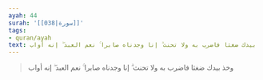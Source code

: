 ```yaml
---
ayah: 44
surah: '[[038|سورة]]'
tags:
- quran/ayah
text: وخذ بيدك ضغثا فاضرب به ولا تحنث ۗ إنا وجدناه صابرا ۚ نعم العبد ۖ إنه أواب
---
```

> وخذ بيدك ضغثا فاضرب به ولا تحنث ۗ إنا وجدناه صابرا ۚ نعم العبد ۖ إنه أواب
